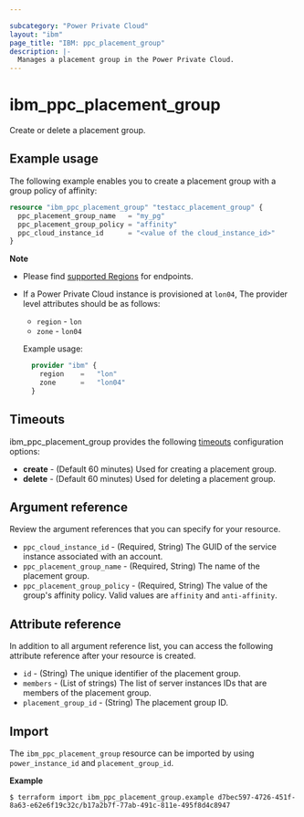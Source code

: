 ```yaml
---

subcategory: "Power Private Cloud"
layout: "ibm"
page_title: "IBM: ppc_placement_group"
description: |-
  Manages a placement group in the Power Private Cloud.
---
```


# ibm_ppc_placement_group
Create or delete a placement group.

## Example usage
The following example enables you to create a placement group with a group policy of affinity:

```terraform
resource "ibm_ppc_placement_group" "testacc_placement_group" {
  ppc_placement_group_name   = "my_pg"
  ppc_placement_group_policy = "affinity"
  ppc_cloud_instance_id      = "<value of the cloud_instance_id>"
}
```

**Note**
* Please find [supported Regions](https://cloud.ibm.com/apidocs/power-cloud#endpoint) for endpoints.
* If a Power Private Cloud instance is provisioned at `lon04`, The provider level attributes should be as follows:
  * `region` - `lon`
  * `zone` - `lon04`
  
  Example usage:

  ```terraform
    provider "ibm" {
      region    =   "lon"
      zone      =   "lon04"
    }
  ```

## Timeouts

ibm_ppc_placement_group provides the following [timeouts](https://www.terraform.io/docs/language/resources/syntax.html) configuration options:

- **create** - (Default 60 minutes) Used for creating a placement group.
- **delete** - (Default 60 minutes) Used for deleting a placement group.


## Argument reference
Review the argument references that you can specify for your resource. 

- `ppc_cloud_instance_id` - (Required, String) The GUID of the service instance associated with an account.
- `ppc_placement_group_name`  - (Required, String) The name of the placement group. 
- `ppc_placement_group_policy` - (Required, String) The value of the group's affinity policy. Valid values are `affinity` and `anti-affinity`. 


## Attribute reference
 In addition to all argument reference list, you can access the following attribute reference after your resource is created.

- `id` - (String) The unique identifier of the placement group.
- `members` - (List of strings) The list of server instances IDs that are members of the placement group.
- `placement_group_id` - (String) The placement group ID.

## Import

The `ibm_ppc_placement_group` resource can be imported by using `power_instance_id` and `placement_group_id`.

**Example**

```
$ terraform import ibm_ppc_placement_group.example d7bec597-4726-451f-8a63-e62e6f19c32c/b17a2b7f-77ab-491c-811e-495f8d4c8947
```
